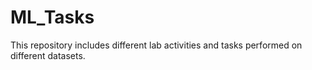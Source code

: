 # ML_Tasks
This repository includes different lab activities and tasks performed on different datasets. 

